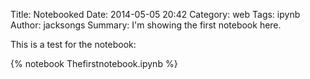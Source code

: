 Title: Notebooked
Date: 2014-05-05 20:42
Category: web
Tags: ipynb
Author: jacksongs
Summary: I'm showing the first notebook here.

This is a test for the notebook:

{% notebook Thefirstnotebook.ipynb %}